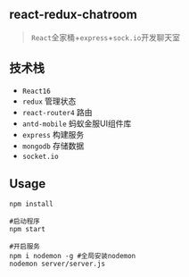 react-redux-chatroom
---
> `React`全家桶+`express`+`sock.io`开发聊天室

技术栈
---

- `React16`
- `redux` 管理状态
- `react-router4` 路由
- `antd-mobile` 蚂蚁金服UI组件库
- `express` 构建服务
- `mongodb` 存储数据
- `socket.io` 

Usage
---

```
npm install

#启动程序
npm start

#开启服务
npm i nodemon -g #全局安装nodemon
nodemon server/server.js
```